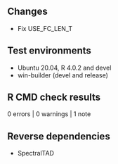 ## Changes

* Fix USE_FC_LEN_T

## Test environments
* Ubuntu 20.04, R 4.0.2 and devel
* win-builder (devel and release)

## R CMD check results

0 errors | 0 warnings | 1 note

## Reverse dependencies

* SpectralTAD

